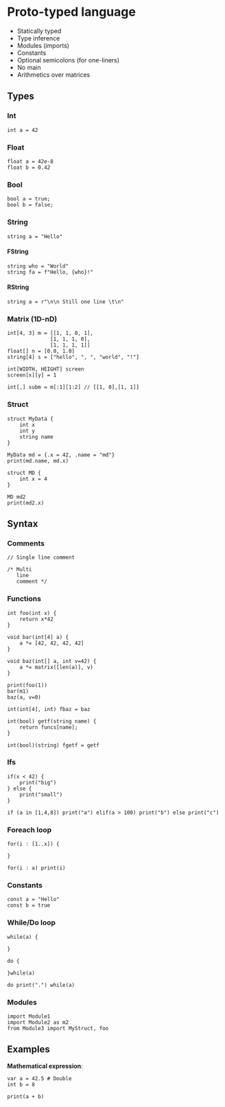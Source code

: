 # Proto-typed language

* Statically typed
* Type inference
* Modules (imports)
* Constants
* Optional semicolons (for one-liners)
* No main
* Arithmetics over matrices

## Types

### Int
```
int a = 42
```

### Float
```
float a = 42e-8
float b = 0.42
```

### Bool
```
bool a = true;
bool b = false;
```

### String
```
string a = "Hello" 
```

#### FString
```
string who = "World"
string fa = f"Hello, {who}!"
```
  
#### RString
```
string a = r"\n\n Still one line \t\n"
```

### Matrix (1D-nD)
```
int[4, 3] m = [[1, 1, 0, 1], 
              [1, 1, 1, 0],
              [1, 1, 1, 1]]
float[] n = [0.0, 1.0]
string[4] s = ["hello", ", ", "world", "!"]

int[WIDTH, HEIGHT] screen
screen[x][y] = 1

int[,] subm = m[:1][1:2] // [[1, 0],[1, 1]]
```

### Struct
```
struct MyData {
    int x
    int y
    string name
}

MyData md = {.x = 42, .name = "md"}
print(md.name, md.x)

struct MD {
    int x = 4
}

MD md2
print(md2.x)
```

## Syntax

### Comments
```
// Single line comment

/* Multi
   line
   comment */
```

### Functions
```
int foo(int x) {
    return x*42
}

void bar(int[4] a) {
    a *= [42, 42, 42, 42]
}

void baz(int[] a, int v=42) {
    a *= matrix([len(a)], v)
}

print(foo(1))
bar(m1)
baz(a, v=0)

int(int[4], int) fbaz = baz

int(bool) getf(string name) {
    return funcs[name];
}

int(bool)(string) fgetf = getf
```

### Ifs
```
if(x < 42) {
    print("big")
} else {
    print("small")
}

if (a in [1,4,8]) print("a") elif(a > 100) print("b") else print("c")
```

### Foreach loop
```
for(i : [1..x]) {

}

for(i : a) print(i)
```

### Constants
```
const a = "Hello"
const b = true
```

### While/Do loop
```
while(a) {

}

do {

}while(a)

do print(".") while(a)
```

### Modules
```
import Module1
import Module2 as m2
from Module3 import MyStruct, foo
```

## Examples

__Mathematical expression__:
```
var a = 42.5 # Double
int b = 8

print(a + b)
```
